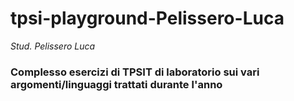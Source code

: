 # tpsi-playground-Pelissero-Luca

_Stud. Pelissero Luca_

### Complesso esercizi di TPSIT di laboratorio sui vari argomenti/linguaggi trattati durante l'anno
